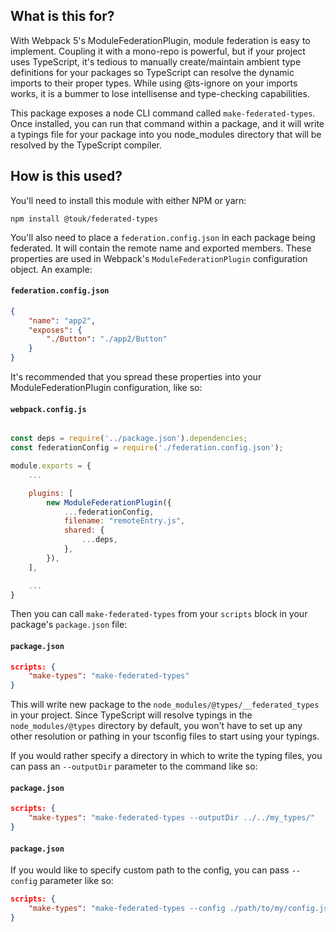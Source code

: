 ## What is this for?

With Webpack 5's ModuleFederationPlugin, module federation is easy to implement. Coupling it with a mono-repo is powerful, but if your project uses TypeScript, it's tedious to manually create/maintain ambient type definitions for your packages so TypeScript can resolve the dynamic imports to their proper types. While using @ts-ignore on your imports works, it is a bummer to lose intellisense and type-checking capabilities.

This package exposes a node CLI command called `make-federated-types`. Once installed, you can run that command within a package, and it will write a typings file for your package into you node_modules directory that will be resolved by the TypeScript compiler.

## How is this used?

You'll need to install this module with either NPM or yarn:

```
npm install @touk/federated-types
```

You'll also need to place a `federation.config.json` in each package being federated. It will contain the remote name and exported members. These properties are used in Webpack's `ModuleFederationPlugin` configuration object. An example:

#### `federation.config.json`

```json
{
    "name": "app2",
    "exposes": {
        "./Button": "./app2/Button"
    }
}
```

It's recommended that you spread these properties into your ModuleFederationPlugin configuration, like so:

#### `webpack.config.js`

```javascript

const deps = require('../package.json').dependencies;
const federationConfig = require('./federation.config.json');

module.exports = {
    ...

    plugins: [
        new ModuleFederationPlugin({
            ...federationConfig,
            filename: "remoteEntry.js",
            shared: {
                ...deps,
            },
        }),
    ],

    ...
}

```

Then you can call `make-federated-types` from your `scripts` block in your package's `package.json` file:

#### `package.json`

```json
scripts: {
    "make-types": "make-federated-types"
}
```

This will write new package to the `node_modules/@types/__federated_types` in your project. Since TypeScript will resolve typings in the `node_modules/@types` directory by default, you won't have to set up any other resolution or pathing in your tsconfig files to start using your typings.

If you would rather specify a directory in which to write the typing files, you can pass an `--outputDir` parameter to the command like so:

#### `package.json`

```json
scripts: {
    "make-types": "make-federated-types --outputDir ../../my_types/"
}
```

#### `package.json`

If you would like to specify custom path to the config, you can pass `--config` parameter like so:

```json
scripts: {
    "make-types": "make-federated-types --config ./path/to/my/config.json --outputDir ../../my_types/"
}
```
